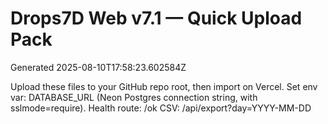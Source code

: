 # Drops7D Web v7.1 — Quick Upload Pack
Generated 2025-08-10T17:58:23.602584Z

Upload these files to your GitHub repo root, then import on Vercel.
Set env var: DATABASE_URL (Neon Postgres connection string, with sslmode=require).
Health route: /ok   CSV: /api/export?day=YYYY-MM-DD
